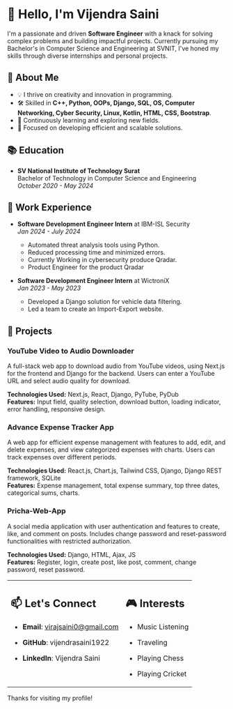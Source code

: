 # 👋 Hello, I'm Vijendra Saini

I'm a passionate and driven **Software Engineer** with a knack for solving complex problems and building impactful projects. Currently pursuing my Bachelor's in Computer Science and Engineering at SVNIT, I've honed my skills through diverse internships and personal projects.

## 👀 About Me

- 💡 I thrive on creativity and innovation in programming.
- 🛠️ Skilled in **C++, Python, OOPs, Django, SQL, OS, Computer Networking, Cyber Security, Linux, Kotlin, HTML, CSS, Bootstrap**.
- 🌱 Continuously learning and exploring new fields.
- 🎯 Focused on developing efficient and scalable solutions.

## 📚 Education

- **SV National Institute of Technology Surat**  
  Bachelor of Technology in Computer Science and Engineering  
  *October 2020 - May 2024*

## 🏢 Work Experience

- **Software Development Engineer Intern** at IBM-ISL Security  
  *Jan 2024 - July 2024*
  - Automated threat analysis tools using Python.
  - Reduced processing time and minimized errors.
  - Currently Working in cybersecurity produce Qradar.
  - Product Engineer for the product Qradar

- **Software Development Engineer Intern** at WictroniX  
  *Jan 2023 - May 2023*
  - Developed a Django solution for vehicle data filtering.
  - Led a team to create an Import-Export website.

## 🔧 Projects

### YouTube Video to Audio Downloader

A full-stack web app to download audio from YouTube videos, using Next.js for the frontend and Django for the backend. Users can enter a YouTube URL and select audio quality for download.

**Technologies Used:** Next.js, React, Django, PyTube, PyDub  
**Features:** Input field, quality selection, download button, loading indicator, error handling, responsive design.

### Advance Expense Tracker App

A web app for efficient expense management with features to add, edit, and delete expenses, and view categorized expenses with charts. Users can track expenses over different periods.

**Technologies Used:** React.js, Chart.js, Tailwind CSS, Django, Django REST framework, SQLite  
**Features:** Expense management, total expense summary, top three dates, categorical sums, charts.

### Pricha-Web-App

A social media application with user authentication and features to create, like, and comment on posts. Includes change password and reset-password functionalities with restricted authorization.

**Technologies Used:** Django, HTML, Ajax, JS  
**Features:** Register, login, create post, like post, comment, change password, reset password.

<table>
  <tr>
    <td valign="top">

## 📫 Let's Connect

- **Email**: virajsaini0@gmail.com
- **GitHub**: vijendrasaini1922
- **LinkedIn**: Vijendra Saini

    </td>
    <td valign="top">

## 🎮 Interests

- Music Listening
- Traveling
- Playing Chess
- Playing Cricket

    </td>
  </tr>
</table>

Thanks for visiting my profile!
